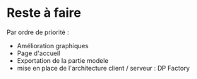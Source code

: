 # Reste à faire #

Par ordre de priorité :

  * Amélioration graphiques
  * Page d'accueil
  * Exportation de la partie modele
  * mise en place de l'architecture client / serveur : DP Factory

